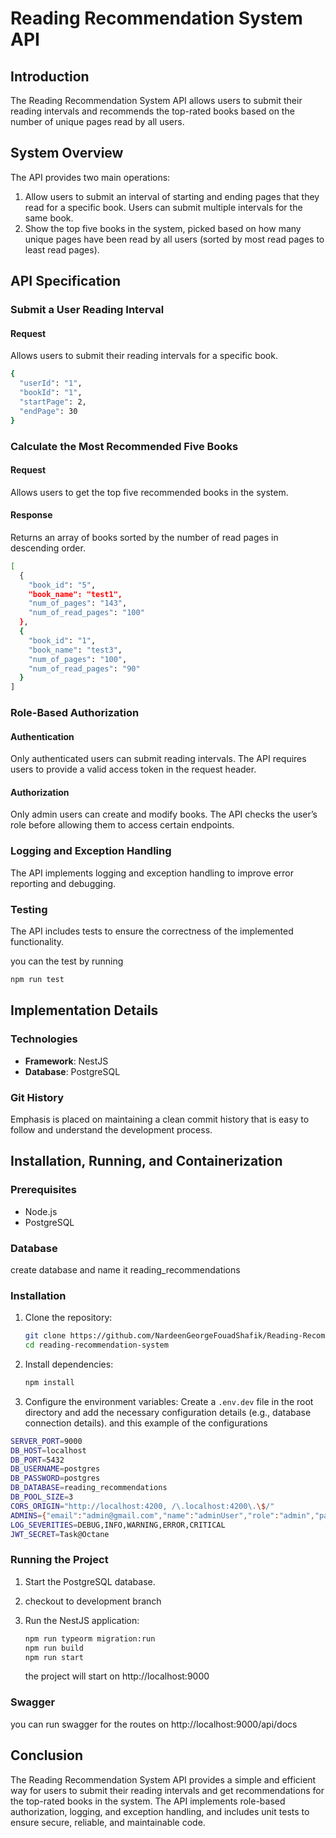 # Reading Recommendation System API

## Introduction

The Reading Recommendation System API allows users to submit their reading intervals and recommends the top-rated books based on the number of unique pages read by all users.

## System Overview

The API provides two main operations:

1. Allow users to submit an interval of starting and ending pages that they read for a specific book. Users can submit multiple intervals for the same book.
2. Show the top five books in the system, picked based on how many unique pages have been read by all users (sorted by most read pages to least read pages).

## API Specification

### Submit a User Reading Interval

#### Request

Allows users to submit their reading intervals for a specific book.

```sh
{
  "userId": "1",
  "bookId": "1",
  "startPage": 2,
  "endPage": 30
}
```

### Calculate the Most Recommended Five Books

#### Request

Allows users to get the top five recommended books in the system.

#### Response

Returns an array of books sorted by the number of read pages in descending order.

```sh
[
  {
    "book_id": "5",
    "book_name": "test1",
    "num_of_pages": "143",
    "num_of_read_pages": "100"
  },
  {
    "book_id": "1",
    "book_name": "test3",
    "num_of_pages": "100",
    "num_of_read_pages": "90"
  }
]
```

### Role-Based Authorization

#### Authentication

Only authenticated users can submit reading intervals. The API requires users to provide a valid access token in the request header.

#### Authorization

Only admin users can create and modify books. The API checks the user’s role before allowing them to access certain endpoints.

### Logging and Exception Handling

The API implements logging and exception handling to improve error reporting and debugging.

### Testing

The API includes tests to ensure the correctness of the implemented functionality.

you can the test by running

```sh
npm run test
```

## Implementation Details

### Technologies

- **Framework**: NestJS
- **Database**: PostgreSQL

### Git History

Emphasis is placed on maintaining a clean commit history that is easy to follow and understand the development process.

## Installation, Running, and Containerization

### Prerequisites

- Node.js
- PostgreSQL

### Database

create database and name it reading_recommendations

### Installation

1. Clone the repository:

   ```sh
   git clone https://github.com/NardeenGeorgeFouadShafik/Reading-Recommendation-System-API-.git
   cd reading-recommendation-system
   ```

2. Install dependencies:

   ```sh
   npm install
   ```

3. Configure the environment variables:
   Create a `.env.dev` file in the root directory and add the necessary configuration details (e.g., database connection details).
   and this example of the configurations

```sh
SERVER_PORT=9000
DB_HOST=localhost
DB_PORT=5432
DB_USERNAME=postgres
DB_PASSWORD=postgres
DB_DATABASE=reading_recommendations
DB_POOL_SIZE=3
CORS_ORIGIN="http://localhost:4200, /\.localhost:4200\.\$/"
ADMINS={"email":"admin@gmail.com","name":"adminUser","role":"admin","password":"admin"}
LOG_SEVERITIES=DEBUG,INFO,WARNING,ERROR,CRITICAL
JWT_SECRET=Task@Octane
```

### Running the Project

1. Start the PostgreSQL database.
2. checkout to development branch
3. Run the NestJS application:

   ```sh
   npm run typeorm migration:run
   npm run build
   npm run start
   ```

   the project will start on http://localhost:9000

### Swagger

you can run swagger for the routes on
http://localhost:9000/api/docs

## Conclusion

The Reading Recommendation System API provides a simple and efficient way for users to submit their reading intervals and get recommendations for the top-rated books in the system. The API implements role-based authorization, logging, and exception handling, and includes unit tests to ensure secure, reliable, and maintainable code.
